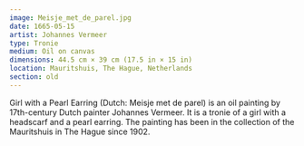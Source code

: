 ```yaml
---
image: Meisje_met_de_parel.jpg
date: 1665-05-15
artist: Johannes Vermeer
type: Tronie
medium: Oil on canvas
dimensions: 44.5 cm × 39 cm (17.5 in × 15 in)
location: Mauritshuis, The Hague, Netherlands
section: old
---
```


Girl with a Pearl Earring (Dutch: Meisje met de parel) is an oil painting by 17th-century Dutch painter Johannes Vermeer. It is a tronie of a girl with a headscarf and a pearl earring. The painting has been in the collection of the Mauritshuis in The Hague since 1902.